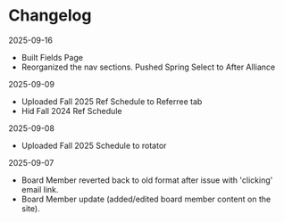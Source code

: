 # Changelog

2025-09-16

- Built Fields Page
- Reorganized the nav sections. Pushed Spring Select to After Alliance

2025-09-09

- Uploaded Fall 2025 Ref Schedule to Referree tab
- Hid Fall 2024 Ref Schedule

2025-09-08

- Uploaded Fall 2025 Schedule to rotator

2025-09-07

- Board Member reverted back to old format after issue with 'clicking' email link.
- Board Member update (added/edited board member content on the site).
